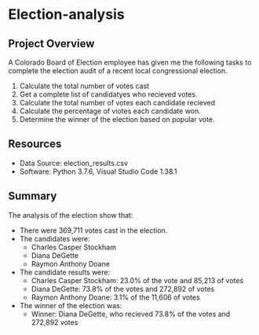 # Election-analysis
## Project Overview
A Colorado Board of Election employee has given me the following tasks to complete the election audit of a recent local congressional election.

1. Calculate the total number of votes cast
2. Get a complete list of candidatyes who recieved votes.
3. Calculate the total number of votes each candidate recieved 
4. Calculate the percentage of viotes each candidate won.
5. Determine the winner of the election based on popular vote.

## Resources
- Data Source: election_results.csv
- Software: Python 3.7.6, Visual Studio Code 1.38.1
## Summary
The analysis of the election show that:
- There were 369,711 votes cast in the election.
- The candidates were:
    - Charles Casper Stockham
    - Diana DeGette
    - Raymon Anthony Doane
- The candidate results were:
    - Charles Casper Stockham: 23.0% of the vote and 85,213 of votes
    - Diana DeGette: 73.8%  of the votes and 272,892 of votes
    - Raymon Anthony Doane: 3.1% of the 11,606 of votes 
- The winner of the election was:
    - Winner: Diana DeGette, who recieved 73.8% of the votes and 272,892 votes
 

